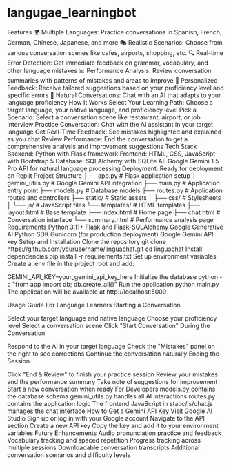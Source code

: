 # langugae_learningbot
Features
🌍 Multiple Languages: Practice conversations in Spanish, French, German, Chinese, Japanese, and more
🎭 Realistic Scenarios: Choose from various conversation scenes like cafes, airports, shopping, etc.
🔍 Real-time Error Detection: Get immediate feedback on grammar, vocabulary, and other language mistakes
📊 Performance Analysis: Review conversation summaries with patterns of mistakes and areas to improve
📝 Personalized Feedback: Receive tailored suggestions based on your proficiency level and specific errors
💬 Natural Conversations: Chat with an AI that adapts to your language proficiency
How It Works
Select Your Learning Path: Choose a target language, your native language, and proficiency level
Pick a Scenario: Select a conversation scene like restaurant, airport, or job interview
Practice Conversation: Chat with the AI assistant in your target language
Get Real-Time Feedback: See mistakes highlighted and explained as you chat
Review Performance: End the conversation to get a comprehensive analysis and improvement suggestions
Tech Stack
Backend: Python with Flask framework
Frontend: HTML, CSS, JavaScript with Bootstrap 5
Database: SQLAlchemy with SQLite
AI: Google Gemini 1.5 Pro API for natural language processing
Deployment: Ready for deployment on Replit
Project Structure
├── app.py                # Flask application setup
├── gemini_utils.py       # Google Gemini API integration
├── main.py               # Application entry point
├── models.py             # Database models
├── routes.py             # Application routes and controllers
├── static/               # Static assets
│   ├── css/              # Stylesheets
│   └── js/               # JavaScript files
└── templates/            # HTML templates
    ├── layout.html       # Base template
    ├── index.html        # Home page
    ├── chat.html         # Conversation interface
    └── summary.html      # Performance analysis page
Requirements
Python 3.11+
Flask and Flask-SQLAlchemy
Google Generative AI Python SDK
Gunicorn (for production deployment)
Google Gemini API key
Setup and Installation
Clone the repository
git clone https://github.com/yourusername/linguachat.git
cd linguachat
Install dependencies
pip install -r requirements.txt
Set up environment variables
Create a .env file in the project root and add:

GEMINI_API_KEY=your_gemini_api_key_here
Initialize the database
python -c "from app import db; db.create_all()"
Run the application
python main.py
The application will be available at http://localhost:5000

Usage Guide
For Language Learners
Starting a Conversation

Select your target language and native language
Choose your proficiency level
Select a conversation scene
Click "Start Conversation"
During the Conversation

Respond to the AI in your target language
Check the "Mistakes" panel on the right to see corrections
Continue the conversation naturally
Ending the Session

Click "End & Review" to finish your practice session
Review your mistakes and the performance summary
Take note of suggestions for improvement
Start a new conversation when ready
For Developers
models.py contains the database schema
gemini_utils.py handles all AI interactions
routes.py contains the application logic
The frontend JavaScript in static/js/chat.js manages the chat interface
How to Get a Gemini API Key
Visit Google AI Studio
Sign up or log in with your Google account
Navigate to the API section
Create a new API key
Copy the key and add it to your environment variables
Future Enhancements
Audio pronunciation practice and feedback
Vocabulary tracking and spaced repetition
Progress tracking across multiple sessions
Downloadable conversation transcripts
Additional conversation scenarios and difficulty levels
